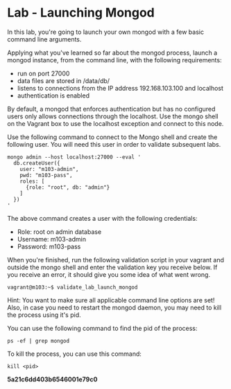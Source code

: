 # Lab - Launching Mongod

In this lab, you're going to launch your own mongod with a few basic command line arguments.

Applying what you've learned so far about the mongod process, launch a mongod instance, from the command line, with the following requirements:

- run on port 27000
- data files are stored in /data/db/
- listens to connections from the IP address 192.168.103.100 and localhost
- authentication is enabled

By default, a mongod that enforces authentication but has no configured users only allows connections through the localhost. Use the mongo shell on the Vagrant box to use the localhost exception and connect to this node.

Use the following command to connect to the Mongo shell and create the following user. You will need this user in order to validate subsequent labs.

```
mongo admin --host localhost:27000 --eval '
  db.createUser({
    user: "m103-admin",
    pwd: "m103-pass",
    roles: [
      {role: "root", db: "admin"}
    ]
  })
'
```

The above command creates a user with the following credentials:

- Role: root on admin database
- Username: m103-admin
- Password: m103-pass

When you're finished, run the following validation script in your vagrant and outside the mongo shell and enter the validation key you receive below. If you receive an error, it should give you some idea of what went wrong.

```
vagrant@m103:~$ validate_lab_launch_mongod
```

Hint: You want to make sure all applicable command line options are set! Also, in case you need to restart the mongod daemon, you may need to kill the process using it's pid.

You can use the following command to find the pid of the process:

```
ps -ef | grep mongod
```

To kill the process, you can use this command:

```
kill <pid>
```

**5a21c6dd403b6546001e79c0**

